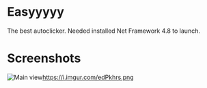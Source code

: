 # Easyyyyy
The best autoclicker.
Needed installed Net Framework 4.8 to launch.

# Screenshots
![Main view](https://i.imgur.com/edPkhrs.png)https://i.imgur.com/edPkhrs.png
